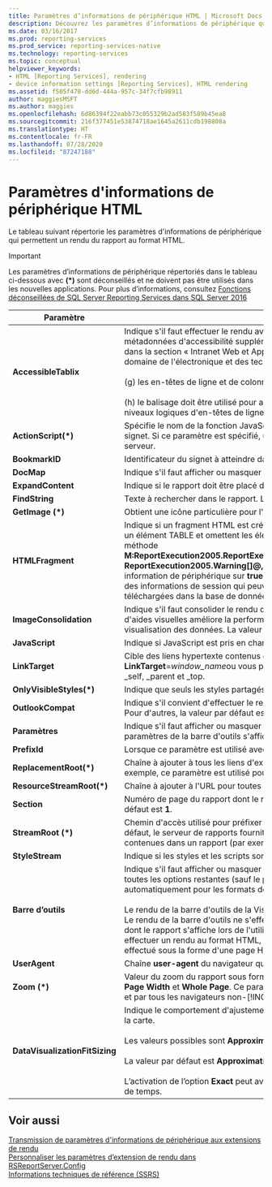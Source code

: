 ```yaml
---
title: Paramètres d’informations de périphérique HTML | Microsoft Docs
description: Découvrez les paramètres d’informations de périphérique qui sont disponibles pour le rendu au format HTML.
ms.date: 03/16/2017
ms.prod: reporting-services
ms.prod_service: reporting-services-native
ms.technology: reporting-services
ms.topic: conceptual
helpviewer_keywords:
- HTML [Reporting Services], rendering
- device information settings [Reporting Services], HTML rendering
ms.assetid: f505f478-dd6d-444a-957c-34f7cfb98911
author: maggiesMSFT
ms.author: maggies
ms.openlocfilehash: 6d86394f22eabb73c055329b2ad583f589b45ea8
ms.sourcegitcommit: 216f377451e53874718ae1645a2611cdb198808a
ms.translationtype: HT
ms.contentlocale: fr-FR
ms.lasthandoff: 07/28/2020
ms.locfileid: "87247188"
---
```

# <a name="html-device-information-settings"></a>Paramètres d'informations de périphérique HTML
Le tableau suivant répertorie les paramètres d'informations de périphérique qui permettent un rendu du rapport au format HTML.  
  
> [!IMPORTANT]  
>  Les paramètres d’informations de périphérique répertoriés dans le tableau ci-dessous avec **(\*)** sont déconseillés et ne doivent pas être utilisés dans les nouvelles applications. Pour plus d’informations, consultez [Fonctions déconseillées de SQL Server Reporting Services dans SQL Server 2016](../reporting-services/deprecated-features-in-sql-server-reporting-services-ssrs.md)   
  
|Paramètre|Valeur|  
|-------------|-----------|  
|**AccessibleTablix**|Indique s'il faut effectuer le rendu avec des métadonnées d'accessibilité supplémentaires en vue de l'utilisation d'un lecteur d'écran. Les métadonnées d'accessibilité supplémentaires imposent la mise en conformité du rapport eu égard des normes techniques suivantes décrites dans la section « Intranet Web et Applications et Informations Internet » (1194.22) du document relatif aux normes d'accessibilité dans le domaine de l'électronique et des technologies de l'information (Section 508) :<br /><br /> (g) les en-têtes de ligne et de colonne doivent être identifiés pour les tables de données.<br /><br /> (h) le balisage doit être utilisé pour associer les cellules de données aux cellules d'en-tête pour les tables de données qui ont plusieurs niveaux logiques d'en-têtes de ligne ou de colonne.|  
|**ActionScript(\*)**|Spécifie le nom de la fonction JavaScript à utiliser lorsqu'un événement d'action se produit, tel qu'une extraction ou un clic pour atteindre un signet. Si ce paramètre est spécifié, un événement d'action déclenchera la fonction JavaScript nommée au lieu d'une publication sur le serveur.|  
|**BookmarkID**|Identificateur du signet à atteindre dans le rapport.|  
|**DocMap**|Indique s'il faut afficher ou masquer l'Explorateur de documents du rapport. La valeur par défaut de ce paramètre est **true**.|  
|**ExpandContent**|Indique si le rapport doit être placé dans une structure de table qui restreint la taille horizontale.|  
|**FindString**|Texte à rechercher dans le rapport. La valeur par défaut de cette propriété est une chaîne vide.|  
|**GetImage (\*)**|Obtient une icône particulière pour l'interface utilisateur de la visionneuse HTML.|  
|**HTMLFragment**|Indique si un fragment HTML est créé à la place d'un document HTML complet. Les fragments HTML font figurer le contenu du rapport dans un élément TABLE et omettent les éléments HTML et BODY. La valeur par défaut est **false**. Si vous effectuez un rendu en HTML à l’aide de la méthode **M:ReportExecution2005.ReportExecutionService.Render(System.String,System.String,System.String@,System.String@,System.String@, ReportExecution2005.Warning[]@,System.String[]@)** de l’API SOAP et que le rapport contient des images, vous devez définir cette information de périphérique sur **true** . Le rendu à l'aide de SOAP avec la propriété **HTMLFragment** définie sur **true** crée des URL contenant des informations de session qui peuvent être utilisées pour demander correctement les images. Les images doivent être des ressources téléchargées dans la base de données du serveur de rapports.|  
|**ImageConsolidation**|Indique s'il faut consolider le rendu du graphique, du plan, de la jauge ou des images d'indicateurs en une grande image. La consolidation d'aides visuelles améliore la performance du rapport dans le navigateur client lorsque le rapport contient un grand nombre d'éléments de visualisation des données. La valeur par défaut est **true** pour les navigateurs les plus récents.|  
|**JavaScript**|Indique si JavaScript est pris en charge dans le rapport rendu. La valeur par défaut est **true**.|  
|**LinkTarget**|Cible des liens hypertexte contenus dans le rapport. Vous pouvez cibler une fenêtre ou un cadre en fournissant son nom, tel que **LinkTarget**=*window_name*ou vous pouvez cibler une nouvelle fenêtre en utilisant **LinkTarget**=_blank. D'autres noms de cibles valides incluent _self, _parent et _top.|  
|**OnlyVisibleStyles(\*)**|Indique que seuls les styles partagés pour la page actuellement rendue sont générés.|  
|**OutlookCompat**|Indique s'il convient d'effectuer le rendu avec des métadonnées supplémentaires qui font que l'aspect du rapport est meilleur dans Outlook. Pour d'autres, la valeur par défaut est **false**.|  
|**Paramètres**|Indique s'il faut afficher ou masquer la zone des paramètres de la barre d'outils. Si vous affectez à ce paramètre la valeur **true**, la zone des paramètres de la barre d'outils s'affiche. La valeur par défaut de ce paramètre est **true**.|  
|**PrefixId**|Lorsque ce paramètre est utilisé avec **HTMLFragment**, ajoute le préfixe spécifié à tous les attributs **ID** dans le fragment HTML qui est créé.|  
|**ReplacementRoot(\*)**|Chaîne à ajouter à tous les liens d'extraction, de bascule et de signet dans le rapport lors du rendu hors du contrôle ReportViewer. Par exemple, ce paramètre est utilisé pour rediriger le clic d’un utilisateur vers une page personnalisée.|  
|**ResourceStreamRoot(\*)**|Chaîne à ajouter à l'URL pour toutes les ressources d'image, telles que les images bascule ou de tri.|  
|**Section**|Numéro de page du rapport dont le rendu est effectué. La valeur **0** indique que toutes les sections du rapport sont rendues. La valeur par défaut est **1**.|  
|**StreamRoot (\*)**|Chemin d'accès utilisé pour préfixer la valeur de l'attribut **src** de l'élément IMG dans le rapport HTML retourné par le serveur de rapports. Par défaut, le serveur de rapports fournit le chemin d'accès. Vous pouvez utiliser ce paramètre pour spécifier un chemin racine pour les images contenues dans un rapport (par exemple, **https://\<servername>/resources/companyimages**).|  
|**StyleStream**|Indique si les styles et les scripts sont créés en tant que flux distinct plutôt que dans le document. La valeur par défaut est **false**.|  
|**Barre d’outils**|Indique s'il faut afficher ou masquer la barre d'outils. La valeur par défaut de ce paramètre est **true**. Si la valeur de ce paramètre est **false**, toutes les options restantes (sauf le plan du document) sont ignorées. Si vous omettez ce paramètre, la barre d'outils s'affiche automatiquement pour les formats de rendu assurant sa prise en charge.<br /><br /> Le rendu de la barre d'outils de la Visionneuse de rapports est effectué lorsque vous utilisez l'accès URL pour effectuer le rendu d'un rapport. Le rendu de la barre d'outils ne s'effectue pas via l'API SOAP. Toutefois, le paramètre d'informations de périphérique **Toolbar** affecte la façon dont le rapport s'affiche lors de l'utilisation de la méthode SOAP **Render** . Si la valeur de ce paramètre est **true** lorsque vous utilisez SOAP pour effectuer un rendu au format HTML, seule la première section du rapport est rendue. Si la valeur est **false**, le rendu du rapport HTML entier est effectué sous la forme d'une page HTML unique.|  
|**UserAgent**|Chaîne **user-agent** du navigateur qui effectue la demande, qui figure dans la requête HTTP.|  
|**Zoom (\*)**|Valeur du zoom du rapport sous forme de pourcentage entier ou de constante de chaîne. Les valeurs de chaîne standard incluent les valeurs **Page Width** et **Whole Page**. Ce paramètre est ignoré par les versions de [!INCLUDE[msCoName](../includes/msconame-md.md)] Internet Explorer antérieures à la version 5.0 et par tous les navigateurs non-[!INCLUDE[msCoName](../includes/msconame-md.md)] . La valeur par défaut de ce paramètre est **100**.|  
|**DataVisualizationFitSizing**|Indique le comportement d'ajustement de la visualisation des données à l'intérieur d'un tableau matriciel. Cela inclut le graphique, la jauge et la carte.<br /><br /> Les valeurs possibles sont **Approximatif** et **Exact**.<br /><br /> La valeur par défaut est **Approximatif**. Si le paramètre est supprimé du fichier **rsreportserver.config** , le comportement par défaut est **Exact**.<br /><br /> L’activation de l’option **Exact** peut avoir un impact sur les performances, car le traitement permettant de déterminer la taille peut prendre plus de temps.|  
  
## <a name="see-also"></a>Voir aussi  
 [Transmission de paramètres d'informations de périphérique aux extensions de rendu](../reporting-services/report-server-web-service/net-framework/passing-device-information-settings-to-rendering-extensions.md)   
 [Personnaliser les paramètres d’extension de rendu dans RSReportServer.Config](../reporting-services/customize-rendering-extension-parameters-in-rsreportserver-config.md)   
 [Informations techniques de référence &#40;SSRS&#41;](../reporting-services/technical-reference-ssrs.md)  
  
  
